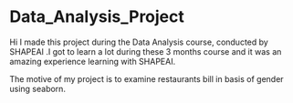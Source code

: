 # Data_Analysis_Project

Hi I made this project during the Data Analysis course, conducted by SHAPEAI .I got to learn a lot during these 3 months course and it was an amazing experience learning with SHAPEAI.

The motive of my project is to examine restaurants bill in basis of gender using seaborn.
